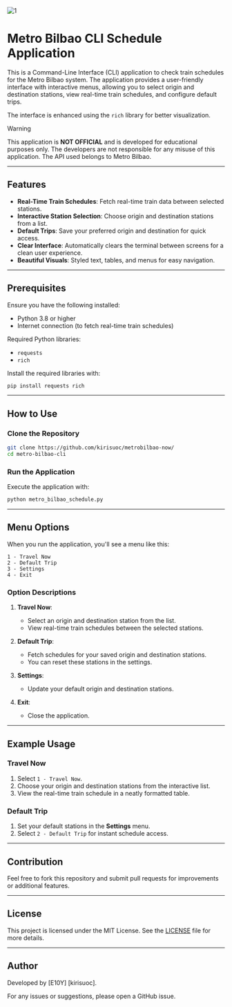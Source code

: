 ![1](https://github.com/user-attachments/assets/45c6c02e-88b9-4b8d-8c66-206488175237)

# Metro Bilbao CLI Schedule Application

This is a Command-Line Interface (CLI) application to check train schedules for the Metro Bilbao system. The application provides a user-friendly interface with interactive menus, allowing you to select origin and destination stations, view real-time train schedules, and configure default trips.

The interface is enhanced using the `rich` library for better visualization.

> [!WARNING]
> This application is **NOT OFFICIAL** and is developed for educational purposes only. 
> The developers are not responsible for any misuse of this application. 
> The API used belongs to Metro Bilbao.
> 

---

## Features
- **Real-Time Train Schedules**: Fetch real-time train data between selected stations.
- **Interactive Station Selection**: Choose origin and destination stations from a list.
- **Default Trips**: Save your preferred origin and destination for quick access.
- **Clear Interface**: Automatically clears the terminal between screens for a clean user experience.
- **Beautiful Visuals**: Styled text, tables, and menus for easy navigation.

---

## Prerequisites
Ensure you have the following installed:
- Python 3.8 or higher
- Internet connection (to fetch real-time train schedules)

Required Python libraries:
- `requests`
- `rich`

Install the required libraries with:
```bash
pip install requests rich
```

---

## How to Use
### Clone the Repository
```bash
git clone https://github.com/kirisuoc/metrobilbao-now/
cd metro-bilbao-cli
```

### Run the Application
Execute the application with:
```bash
python metro_bilbao_schedule.py
```

---

## Menu Options
When you run the application, you'll see a menu like this:

```
1 - Travel Now
2 - Default Trip
3 - Settings
4 - Exit
```

### Option Descriptions
1. **Travel Now**: 
   - Select an origin and destination station from the list.
   - View real-time train schedules between the selected stations.

2. **Default Trip**:
   - Fetch schedules for your saved origin and destination stations.
   - You can reset these stations in the settings.

3. **Settings**:
   - Update your default origin and destination stations.

4. **Exit**:
   - Close the application.

---

## Example Usage
### Travel Now
1. Select `1 - Travel Now`.
2. Choose your origin and destination stations from the interactive list.
3. View the real-time train schedule in a neatly formatted table.

### Default Trip
1. Set your default stations in the **Settings** menu.
2. Select `2 - Default Trip` for instant schedule access.

---

## Contribution
Feel free to fork this repository and submit pull requests for improvements or additional features.

---

## License
This project is licensed under the MIT License. See the [LICENSE](LICENSE) file for more details.

---

## Author
Developed by [E10Y] [kirisuoc].

For any issues or suggestions, please open a GitHub issue.
